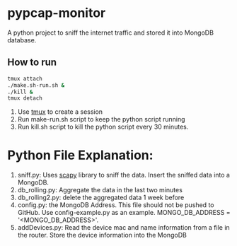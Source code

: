 
# pypcap-monitor
A python project to sniff the internet traffic and stored it into 
MongoDB database. 
## How to run
```bash
tmux attach
./make.sh-run.sh &
./kill &
tmux detach
```
1. Use [tmux](https://github.com/tmux/tmux) to create a session
2. Run make-run.sh script to keep the python script running
3. Run kill.sh script to kill the python script every 30 minutes.

# Python File Explanation:
1. sniff.py: Uses [scapy](https://github.com/secdev/scapy) library to
sniff the data. Insert the sniffed data into a MongoDB.
2. db_rolling.py: Aggregate the data in the last two minutes
3. db_rolling2.py: delete the aggregated data 1 week before
4. config.py: the MongoDB Address. This file should not be pushed
to GitHub. Use config-example.py as an example.
MONGO_DB_ADDRESS = '<MONGO_DB_ADDRESS>'.
5. addDevices.py: Read the device mac and name information from
a file in the router. Store the device information into the MongoDB

